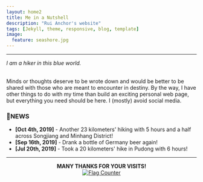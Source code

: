 ```yaml
---
layout: home2
title: Me in a Nutshell
description: "Rui Anchor's website"
tags: [Jekyll, theme, responsive, blog, template]
image:
  feature: seashore.jpg
---
```


----

<i>I am a hiker in this blue world.</i>

<br />
Minds or thoughts deserve to be wrote down and would be better to be shared with those who are meant to encounter in destiny. By the way, I have other things to do with my time than build an exciting personal web page, but everything you need should be here. I (mostly) avoid social media.

### 📰NEWS
* **[Oct 4th, 2019]** - Another 23 kilometers' hiking with 5 hours and a half across Songjiang and Minhang District!<br>
* **[Sep 16th, 2019]** - Drank a bottle of Germany beer again!<br>
* **[Jul 20th, 2019]** - Took a 20 kilometers' hike in Pudong with 6 hours!

----
<center><strong>MANY THANKS FOR YOUR VISITS!</strong></center>
<center><a href="https://info.flagcounter.com/IAC2"><img src="https://s11.flagcounter.com/count2/IAC2/bg_FFFFFF/txt_000000/border_CCCCCC/columns_8/maxflags_10/viewers_0/labels_0/pageviews_0/flags_0/percent_0/" alt="Flag Counter" border="0"></a></center>